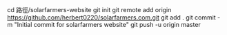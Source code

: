 cd 路徑/solarfarmers-website
git init
git remote add origin https://github.com/herbert0220/solarfarmers.com.git
git add .
git commit -m "Initial commit for solarfarmers website"
git push -u origin master
